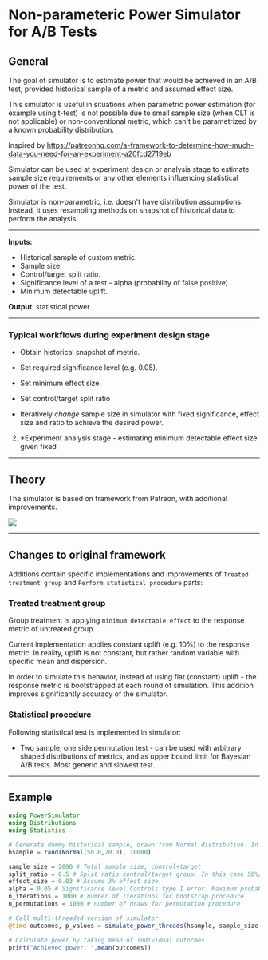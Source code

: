 # Non-parameteric Power Simulator for A/B Tests


## General

The goal of simulator is to estimate power that would be achieved in an A/B test, provided historical sample of a metric and assumed effect size.

This simulator is useful in situations when parametric power estimation (for example using t-test) is not possible due to small sample size (when CLT is not applicable) or non-conventional metric, which can't be parametrized by a known probability distribution.

Inspired by https://patreonhq.com/a-framework-to-determine-how-much-data-you-need-for-an-experiment-a20fcd2719eb

Simulator can be used at experiment design or analysis stage to estimate sample size requirements or any other elements influencing statistical power of the test.

Simulator is non-parametric, i.e. doesn't have distribution assumptions. Instead, it uses resampling methods on snapshot of historical data to perform the analysis.  

---
**Inputs:**

* Historical sample of custom metric.
* Sample size.
* Control/target split ratio.
* Significance level of a test - alpha (probability of false positive).
* Minimum detectable uplift.

**Output**: statistical power.

---
### Typical workflows during experiment design stage

  * Obtain historical snapshot of metric.

  * Set required significance level (e.g. 0.05).

  * Set minimum effect size.
  
  * Set control/target split ratio

  * Iteratively _change_ sample size in simulator with fixed significance, effect size and ratio to achieve the desired power.
 

2) *Experiment analysis stage - estimating minimum detectable effect size given fixed 
---

## Theory


The simulator is based on framework from Patreon, with additional improvements.



<img src ='https://cdn-images-1.medium.com/max/2400/0*oNPUhlcv43vVmRFq.png'>


---
## Changes to original framework

Additions contain specific implementations and improvements of `Treated treatment group` and `Perform statistical procedure` parts:


### Treated treatment group

Group treatment is applying `minimum detectable effect` to the response metric of untreated group.

Current implementation applies constant uplift (e.g. 10%) to the response metric. In reality, uplift is not constant, but rather random variable with specific mean and dispersion. 

In order to simulate this behavior, instead of using flat (constant) uplift - the response metric is bootstrapped at each round of simulation. This addition improves significantly accuracy of the simulator.


### Statistical procedure

Following statistical test is implemented in simulator:

* Two sample, one side permutation test - can be used with arbitrary shaped distributions of metrics, and as upper bound limit for Bayesian A/B tests. Most generic and slowest test.




---
## Example


```Julia
using PowerSimulator
using Distributions
using Statistics

# Generate dummy historical sample, drawn from Normal distribution. In practice, should be replaced by snapshot of historical data.
hsample = rand(Normal(50.0,20.0), 10000)

sample_size = 2000 # Total sample size, control+target
split_ratio = 0.5 # Split ratio control/target group. In this case 50%/50%.
effect_size = 0.03 # Assume 3% effect size.
alpha = 0.05 # Significance level.Controls type I error. Maximum probability of false positive.
n_iterations = 1000 # number of iterations for bootstrap procedure.
n_permutations = 1000 # number of draws for permutation procedure

# Call multi-threaded version of simulator.
@time outcomes, p_values = simulate_power_threads(hsample, sample_size ,alpha, effect_size, split_ratio, n_iterations, n_permutations)

# Calculate power by taking mean of individual outocmes.
print("Achieved power: ",mean(outcomes))
```